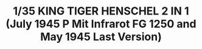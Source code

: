 ---
title: "1/35 KING TIGER HENSCHEL 2 IN 1 (July 1945 P Mit Infrarot FG 1250 and May 1945 Last Version)"
price: "6300" 
desc: "Maketa"
img_path: "/assets/img/AMIG8500.jpg"
brand: "AMMO"
available: true
special_offer: false
new: false
soon: false
cat: "010000"
subcat: "011400"
subsubcat: "00"
sifra: "AMIG8500"
---